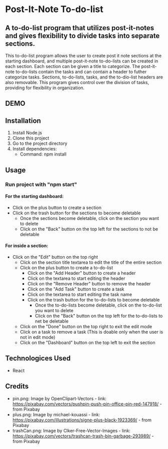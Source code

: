 # Post-It-Note To-do-list

## A to-do-list program that utilizes post-it-notes and gives flexibility to divide tasks into separate sections.

This to-do-list program allows the user to create post it note sections at the starting dashboard, and multiple post-it-note to-do-lists can be created in each section. Each section can be given a title to categorize. The post-it-note to-do-lists contain the tasks and can contain a header to futher categorize tasks. Sections, to-do-lists, tasks, and the to-dio-list headers are also removable. This program gives control over the division of tasks, providing for flexibility in organization.

## DEMO

## Installation
1. Install Node.js
2. Clone this project
3. Go to the project directory
4. Install dependencies:
   - Command: npm install
  
## Usage

### Run project with "npm start"

#### For the starting dashboard:
- Click on the plus button to create a section
- Click on the trash button for the sections to become deletable
  - Once the sections become deletable, click on the section you want to delete
  - Click on the "Back" button on the top left for the sections to not be deletable
       
#### For inside a section:
- Click on the "Edit" button on the top right
   - Click on the section title textarea to edit the title of the entire section
   - Click on the plus button to create a to-do-list
     - Click on the "Add Header" button to create a header
      - Click on the textarea to start editing the header
      - Click on the "Remove Header" button to remove the header
     - Click on the "Add Task" button to create a task
      - Click on the textarea to start editing the task name
     - Click on the trash button for the to-do-lists to become deletable
       - Once the to-do-lists become deletable, click on the to-do-list you want to delete
       - Click on the "Back" button on the top left for the to-do-lists to net be deletable
   - Click on the "Done" button on the top right to exit the edit mode
   - Click on a task to remove a task (This is doable only when the user is not in edit mode)
   - Click on the "Dashboard" button on the top left to exit the section
   
## Technologices Used
- React

## Credits
- pin.png: Image by OpenClipart-Vectors - link: https://pixabay.com/vectors/pushpin-push-pin-office-pin-red-147918/ - from Pixabay
- plus.png: Image by michael-kouassi - link: https://pixabay.com/illustrations/signe-plus-black-1923369/ - from Pixabay
- trashCan.png: Image by Clker-Free-Vector-Images - link: https://pixabay.com/vectors/trashcan-trash-bin-garbage-293989/ - from Pixabay
